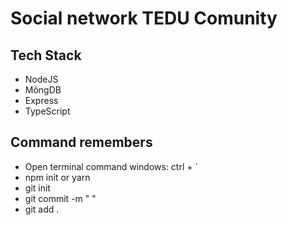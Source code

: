 # Social network TEDU Comunity

## Tech Stack
- NodeJS
- MôngDB
- Express
- TypeScript

## Command remembers
- Open terminal command windows: ctrl + `
- npm init or yarn 
- git init
- git commit -m "   "
- git add .


